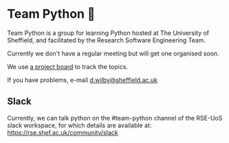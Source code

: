 # Team Python 🐍

Team Python is a group for learning Python hosted at The University of Sheffield, and
facilitated by the Research Software Engineering Team.

Currently we don't have a regular meeting but will get one organised soon.

We use [a project board](https://github.com/RSE-Sheffield/team-python/projects/1) to track the topics.

If you have problems, e-mail d.wilby@sheffield.ac.uk

## Slack
Currently, we can talk python on the #team-python channel of the RSE-UoS slack workspace, for which details are available at: <https://rse.shef.ac.uk/community/slack>
